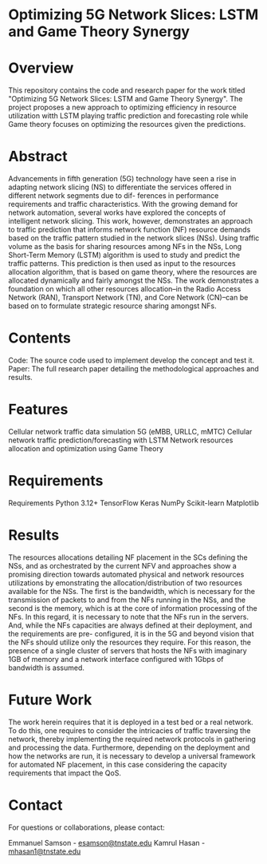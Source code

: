 # Optimizing 5G Network Slices: LSTM and Game Theory Synergy

# Overview
This repository contains the code and research paper for the work titled "Optimizing 5G Network Slices: LSTM and Game Theory Synergy". The project proposes a new approach to optimizing efficiency in resource utilization witth LSTM playing traffic prediction and forecasting role while Game theory focuses on optimizing the resources given the predictions. 

# Abstract
Advancements in fifth generation (5G) technology have seen a rise in adapting network slicing (NS) to differentiate the services offered in different network segments due to dif- ferences in performance requirements and traffic characteristics. With the growing demand for network automation, several works have explored the concepts of intelligent network slicing. This work, however, demonstrates an approach to traffic prediction that informs network function (NF) resource demands based on the traffic pattern studied in the network slices (NSs). Using traffic volume as the basis for sharing resources among NFs in the NSs, Long Short-Term Memory (LSTM) algorithm is used to study and predict the traffic patterns. This prediction is then used as input to the resources allocation algorithm, that is based on game theory, where the resources are allocated dynamically and fairly amongst the NSs. The work demonstrates a foundation on which all other resources allocation–in the Radio Access Network (RAN), Transport Network (TN), and Core Network (CN)–can be based on to formulate strategic resource sharing amongst NFs.

# Contents
Code: The source code used to implement develop the concept and test it.
Paper: The full research paper detailing the methodological approaches and results.


# Features
Cellular network traffic data simulation 5G (eMBB, URLLC, mMTC)
Cellular network traffic prediction/forecasting with LSTM
Network resources allocation and optimization using Game Theory

# Requirements
Requirements
Python 3.12+
TensorFlow
Keras
NumPy
Scikit-learn
Matplotlib

# Results
The resources allocations detailing NF placement in the SCs defining the NSs, and as orchestrated by the current NFV and approaches show a promising direction towards automated physical and network resources utilizations by emonstrating the allocation/distribution of two resources available for the NSs. The first is the bandwidth, which is necessary for the transmission of packets to and from the NFs running in the NSs, and the second is the memory, which is at the core of information processing of the NFs. In this regard, it is necessary to note that the NFs run in the servers. And, while the NFs capacities are always defined at their deployment, and the requirements are pre- configured, it is in the 5G and beyond vision that the NFs should utilize only the resources they require. For this reason, the presence of a single cluster of servers that hosts the NFs with imaginary 1GB of memory and a network interface configured with 1Gbps of bandwidth is assumed.

# Future Work
The work herein requires that it is deployed in a test bed or a real network. To do this, one requires to consider the intricacies of traffic traversing the network, thereby implementing the required network protocols in gathering and processing the data. Furthermore, depending on the deployment and how the networks are run, it is necessary to develop a universal framework for automated NF placement, in this case considering the capacity requirements that impact the QoS. 

<!-- # Citation
Emmanuel J Samson, Kamrul Hasan, Liang Hong, Sachin Shetty, Imtiaz Ahmed, Henry Onyeka (2024). Enhancing UAV Security Through Zero Trust Architecture: An Advanced Deep Learning and Explainable AI Analysis. 2024 Workshop on Computing, Networking and Communications (CNC), IEEE. -->


# Contact
For questions or collaborations, please contact:

Emmanuel Samson - esamson@tnstate.edu
Kamrul Hasan - mhasan1@tnstate.edu

